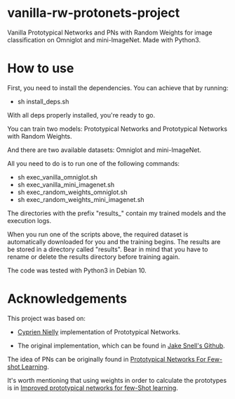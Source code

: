 # vanilla-rw-protonets-project
Vanilla Prototypical Networks and PNs with Random Weights for image classification on Omniglot and mini-ImageNet. Made with Python3.

# How to use
First, you need to install the dependencies. You can achieve that by running: 
* sh install_deps.sh

With all deps properly installed, you're ready to go.

You can train two models: Prototypical Networks and Prototypical Networks with Random Weights.

And there are two available datasets: Omniglot and mini-ImageNet.

All you need to do is to run one of the following commands:
* sh exec_vanilla_omniglot.sh
* sh exec_vanilla_mini_imagenet.sh
* sh exec_random_weights_omniglot.sh
* sh exec_random_weights_mini_imagenet.sh

The directories with the prefix "results_" contain my trained models and the execution logs.

When you run one of the scripts above, the required dataset is automatically downloaded for you and the training begins. The results are be stored in a directory called "results". Bear in mind that you have to rename or delete the results directory before training again.

The code was tested with Python3 in Debian 10.

# Acknowledgements
This project was based on:
* [Cyprien Nielly](https://github.com/cnielly/prototypical-networks-omniglot) implementation of Prototypical Networks.

* The original implementation, which can be found in [Jake Snell's Github](https://github.com/jakesnell/prototypical-networks).

The idea of PNs can be originally found in [Prototypical Networks For Few-shot Learning](https://arxiv.org/abs/1703.05175).

It's worth mentioning that using weights in order to calculate the prototypes is in [Improved prototypical networks for few-Shot learning](https://www.sciencedirect.com/science/article/abs/pii/S0167865520302610).
